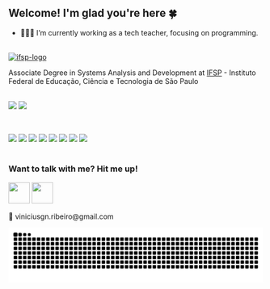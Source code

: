 ## Welcome! I'm glad you're here 🍀

- 👨🏾‍🏫 I’m currently working as a tech teacher, focusing on programming.

<br>

<div>
  <a href="https://imgbb.com/" target="_blank"><img src="https://i.ibb.co/72Krhfr/ifsp-logo.png" alt="ifsp-logo" border="0" width=83 height=28></a>
  <p>Associate Degree in Systems Analysis and Development at <a href="https://bra.ifsp.edu.br/">IFSP</a> - Instituto Federal de Educação, Ciência e Tecnologia de São Paulo</p>
</div>

<br>
<div style="display: inline_block">
  <img src="https://github-readme-stats.vercel.app/api?username=Vinicius-GRibeiro&show_icons=true&theme=merko">
  <img src="https://github-readme-stats.vercel.app/api/top-langs/?username=Vinicius-GRibeiro&layout=compact&theme=merko">
</div>

<br>

##
<div style="display: inline_block">
  <img src="https://img.shields.io/badge/Python-14354C?style=for-the-badge&logo=python&logoColor=white">
  <img src="https://img.shields.io/badge/Django-092E20?style=for-the-badge&logo=django&logoColor=white">
  <img src="https://img.shields.io/badge/HTML5-E34F26?style=for-the-badge&logo=html5&logoColor=white">
  <img src="https://img.shields.io/badge/CSS3-1572B6?style=for-the-badge&logo=css3&logoColor=white">
  <img src="https://img.shields.io/badge/JavaScript-F7DF1E?style=for-the-badge&logo=javascript&logoColor=black">
  <img src="https://img.shields.io/badge/R-276DC3?style=for-the-badge&logo=r&logoColor=white">
  <img src="https://img.shields.io/badge/PostgreSQL-316192?style=for-the-badge&logo=postgresql&logoColor=white">
  <img src="https://img.shields.io/badge/MySQL-00000F?style=for-the-badge&logo=mysql&logoColor=white">
</div>

<br>

<div>
  <h3>Want to talk with me? Hit me up!</h3>
  <a href="https://www.linkedin.com/in/viniciusgabriel-nr" target="_blank"><img src="https://cdn.jsdelivr.net/gh/devicons/devicon@latest/icons/linkedin/linkedin-original.svg" width=42     height=42/></a>
  <a href="https://www.facebook.com/ViniciusGabriiel/" target="_blank"><img src="https://cdn.jsdelivr.net/gh/devicons/devicon@latest/icons/facebook/facebook-original.svg" width=42     height=42/></a>
  <br>
  <p>📧 viniciusgn.ribeiro@gmail.com</p>
</div>


<picture>
  <source media="(prefers-color-scheme: dark)" srcset="https://raw.githubusercontent.com/Vinicius-GRibeiro/Vinicius-GRibeiro/output/github-contribution-grid-snake-dark.svg">
  <source media="(prefers-color-scheme: light)" srcset="https://raw.githubusercontent.com/Vinicius-GRibeiro/Vinicius-GRibeiro/output/github-contribution-grid-snake.svg">
  <img alt="github contribution grid snake animation" src="https://raw.githubusercontent.com/Vinicius-GRibeiro/Vinicius-GRibeiro/output/github-contribution-grid-snake.svg">
</picture>

